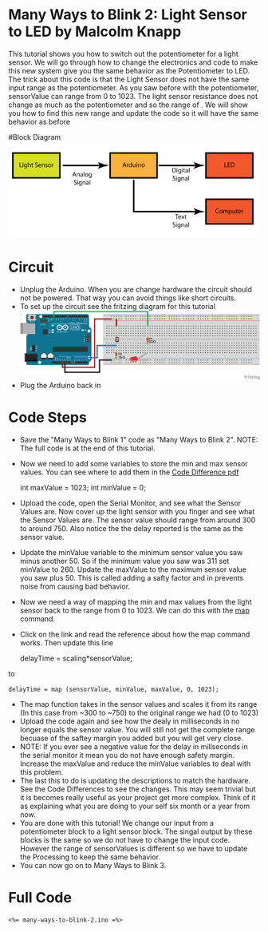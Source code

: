 # Many Ways to Blink 2: Light Sensor to LED by Malcolm Knapp

This tutorial shows you how to switch out the potentiometer for a light sensor. We will go through how to change the electronics and code to make this new system give you the same behavior as the Potentiometer to LED. The trick about this code is that the Light Sensor does not have the same input range as the potentiometer. As you saw before with the potentiometer, sensorValue can range from 0 to 1023. The light sensor resistance does not change as much as the potentiometer and so the range of . We will show you how to find this new range and update the code so it will have the same behavior as before 

#Block Diagram
![Light Sensor to LED System](Light_Sensor_to_LED_System.png)

# Circuit
* Unplug the Arduino. When you are change hardware the circuit should not be powered. That way you can avoid things like short circuits.
* To set up the circuit see the fritzing diagram for this tutorial
![Light Sensor to LED System](many-ways-to-blink-2.png)
* Plug the Arduino back in 

# Code Steps
* Save the "Many Ways to Blink 1" code as "Many Ways to Blink 2". NOTE: The full code is at the end of this tutorial.
* Now we need to add some variables to store the min and max sensor values. You can see where to add them in the <a href="">Code Difference pdf</a> 


	int maxValue = 1023;
	int minValue = 0;

* Upload the code, open the Serial Monitor, and see what the Sensor Values are. Now cover up the light sensor with you finger and see what the Sensor Values are. The sensor value should range from around 300 to around 750. Also notice the the delay reported is the same as the sensor value.
* Update the minValue variable to the minimum sensor value you saw minus another 50. So if the minimum value you saw was 311 set minValue to 260. Update the maxValue to the maximum sensor value you saw plus 50. This is called adding a safty factor and in prevents noise from causing bad behavior.
* Now we need a way of mapping the min and max values from the light sensor back to the range from 0 to 1023. We can do this with the <a href = http://arduino.cc/en/reference/map >map</a> command. 
* Click on the link and read the reference about how the map command works. 
Then update this line 


	delayTime = scaling*sensorValue;

to 

	delayTime = map (sensorValue, minValue, maxValue, 0, 1023);

* The map function takes in the sensor values and scales it from its range (In this case from ~300 to ~750) to the original range we had (0 to 1023)
* Upload the code again and see how the dealy in milliseconds in no longer equals the sensor value. You will still not get the complete range becuase of the saftey margin you added but you will get very close.  
* NOTE: If you ever see a negative value for the delay in millseconds in the serial monitor it mean you  do not have enough safety margin. Increase the maxValue and reduce the minValue variables to deal with this problem.
* The last this to do is updating the descriptions to match the hardware. See the Code Differences to see the changes.  This may seem trivial but it is becomes really useful as your project get more complex. Think of it as explaining what you are doing to your self six month or a year from now. 
* You are done with this tutorial! We change our input from a potentiometer block to a light sensor block. The singal output by these blocks is the same so we do not have to change the input code. However the range of sensorValues is different so we have to update the Processing to keep the same behavior. 
* You can now go on to Many Ways to Blink 3.

# Full Code
	<%= many-ways-to-blink-2.ino =%>